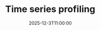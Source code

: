 ---
type: lecture
date: 2025-12-3T11:00:00
title: "Time series profiling"
lecture_type: Lecture
thumbnail: /static_files/presentations/lec.jpg
links:
- url: https://github.com/data-mining-UniPI/teaching25/tree/lectures/time%20series
  name: slides
hide_from_announcments: true
---